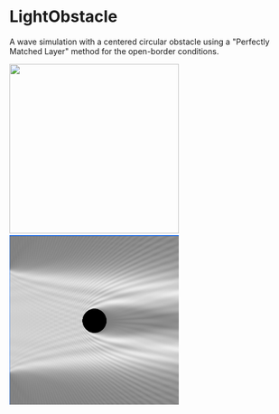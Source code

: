 # LightObstacle
A wave simulation with a centered circular obstacle using a "Perfectly Matched Layer" method for the open-border conditions.

<img src=" https://github.com/LesageAdrien/LightObstacle/blob/main/LightObstaclePmlOverview.gif" width="300" height="300"> <img src="https://github.com/LesageAdrien/LightObstacle/blob/main/WavesHeightOverview.png" width="300" height="300">
